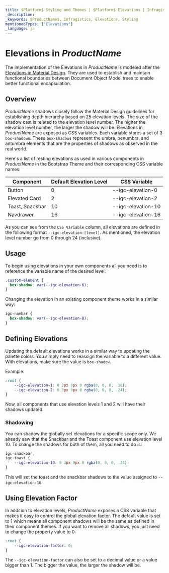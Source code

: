 ```yaml
---
title: $Platform$ Styling and Themes | $Platform$ Elevations | Infragistics
_description: 
_keywords: $ProductName$, Infragistics, Elevations, Styling
mentionedTypes: ["Elevations"]
_language: ja
---
```


# Elevations in $ProductName$

The implementation of the Elevations in $ProductName$ is modeled after the [Elevations in Material Design](https://material.io/design/environment/elevation.html#elevation-in-material-design). They are used to establish and maintain functional boundaries between Document Object Model trees to enable better functional encapsulation. 

## Overview

$ProductName$ shadows closely follow the Material Design guidelines for establishing depth hierarchy based on 25 elevation levels. The size of the shadow cast is related to the elevation level number. The higher the elevation level number, the larger the shadow will be. Elevations in $ProductName$ are exposed as CSS variables. Each variable stores a set of 3 `box-shadows`. These `box-shadows` represent the umbra, penumbra, and antumbra elements that are the properties of shadows as observed in the real world.

Here's a list of resting elevations as used in various components in $ProductName$ in the Bootstrap Theme and their corresponding CSS variable names:

| Component                                       | Default Elevation Level | CSS Variable       |
| ----------------------------------------------- | ----------------------- | ------------------ |
| Button                                          | 0                       | --igc-elevation-0  |
| Elevated Card                                   | 2                       | --igc-elevation-2  |
| Toast, Snackbar                                 | 10                      | --igc-elevation-10 |
| Navdrawer                                       | 16                      | --igc-elevation-16 |

As you can see from the `CSS Variable` column, all elevations are defined in the following format `--igc-elevation-[level]`. As mentioned, the elevation level number go from 0 through 24 (inclusive).

## Usage

To begin using elevations in your own components all you need is to reference the variable name of the desired level:

```css
.custom-element {
  box-shadow: var(--igc-elevation-6);
}
```

Changing the elevation in an existing component theme works in a similar way:

```css
igc-navbar {
  box-shadow: var(--igc-elevation-8);
}
```

## Defining Elevations

Updating the default elevations works in a similar way to updating the palette colors. You simply need to reassign the variable to a different value. With elevations, make sure the value is `box-shadow`.

Example:

```css
:root {
    --igc-elevation-1: 0 2px 6px 0 rgba(0, 0, 0, .18);
    --igc-elevation-2: 0 3px 9px 0 rgba(0, 0, 0, .24);
}
```

Now, all components that use elevation levels 1 and 2 will have their shadows updated.

### Shadowing
You can shadow the globally set elevations for a specific scope only. We already saw that the Snackbar and the Toast component use elevation level 10. To change the shadows for both of them, all you need to do is:

```css
igc-snackbar,
igc-toast {
    --igc-elevation-10: 0 3px 9px 0 rgba(0, 0, 0, .24); 
}
```

This will set the toast and the snackbar shadows to the value assigned to `--igc-elevation-10`.

## Using Elevation Factor

In addition to elevation levels, $ProductName$ exposes a CSS variable that makes it easy to control the global elevation factor. The default value is set to 1 which means all component shadows will be the same as defined in their component themes. If you want to remove all shadows, you just need to change the property value to 0:

```css
:root {
    --igc-elevation-factor: 0;
}
```

The `--igc-elevation-factor` can also be set to a decimal value or a value bigger than 1. The bigger the value, the larger the shadow will be.
